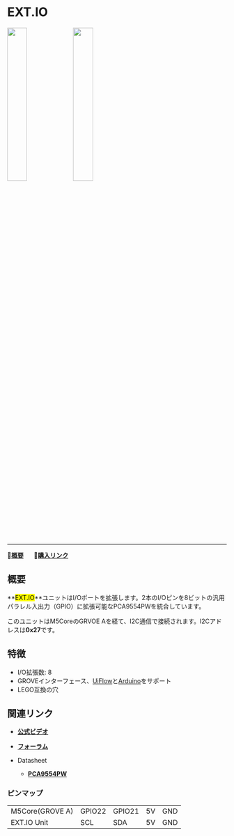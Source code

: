 # EXT.IO

<img src="assets/img/product_pics/unit/unit_extio_01.png" width="30%" height="30%"><img src="assets/img/product_pics/unit/unit_extio_02.png" width="30%" height="30%">

***

:memo:**[概要](#概要)**&nbsp;&nbsp;&nbsp;&nbsp;&nbsp;&nbsp;🛒**[購入リンク](https://www.aliexpress.com/item/M5Stack-Official-Extend-Serial-IO-I-O-Unit-Grove-Cable-I2C-Interface-for-Arduino-Blockly-ESP32/32966582585.html)**

<!-- :memo:**[Description](#Description)**&nbsp;&nbsp;&nbsp;&nbsp;&nbsp;&nbsp;:octocat:**[Example](#Example)**&nbsp;&nbsp;&nbsp;&nbsp;&nbsp;&nbsp; :electric_plug:**[Schematic](#Schematic)** &nbsp;&nbsp;&nbsp;&nbsp;&nbsp;&nbsp;🛒**[Purchase](https://pt.aliexpress.com/store/product/M5Stack-Official-Extend-Serial-IO-I-O-Unit-Grove-Cable-I2C-Interface-for-Arduino-Blockly-ESP32/3226069_32966582585.html?spm=a2g03.12010615.8148356.48.3b773d71o7oNY1)** -->

## 概要

**<mark>EXT.IO</mark>**ユニットはI/Oポートを拡張します。2本のI/Oピンを8ビットの汎用パラレル入出力（GPIO）に拡張可能なPCA9554PWを統合しています。

このユニットはM5CoreのGRVOE Aを経て、I2C通信で接続されます。I2Cアドレスは**0x27**です。

## 特徴

- I/O拡張数: 8
- GROVEインターフェース、[UiFlow](http://flow.m5stack.com)と[Arduino](http://www.arduino.cc)をサポート
- LEGO互換の穴

## 関連リンク

- **[公式ビデオ](https://www.youtube.com/channel/UCozgFVglWYQXbvTmGyS739w)**

- **[フォーラム](http://forum.m5stack.com/)**

- Datasheet
  - **[PCA9554PW](https://pdf1.alldatasheet.com/datasheet-pdf/view/86709/PHILIPS/PCA9554PW.html)**

### ピンマップ

<table>
 <tr><td>M5Core(GROVE A)</td><td>GPIO22</td><td>GPIO21</td><td>5V</td><td>GND</td></tr>
 <tr><td>EXT.IO Unit</td><td>SCL</td><td>SDA</td><td>5V</td><td>GND</td></tr>
</table>